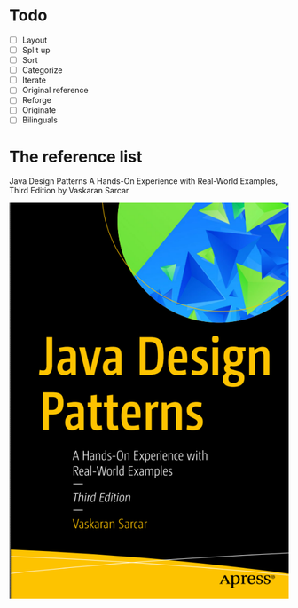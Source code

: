 
# Todo

- [ ] Layout
- [ ] Split up
- [ ] Sort
- [ ] Categorize
- [ ] Iterate
- [ ] Original reference
- [ ] Reforge
- [ ] Originate
- [ ] Bilinguals

# The reference list

Java Design Patterns A Hands-On Experience with Real-World Examples, Third Edition by Vaskaran Sarcar

![Java Design Patterns A Hands-On Experience with Real-World Examples](https://github.com/duanbiao2000/JavaDesignPatten-Notes/blob/main/static/img/Pasted%20image%2020240227184201.png)
